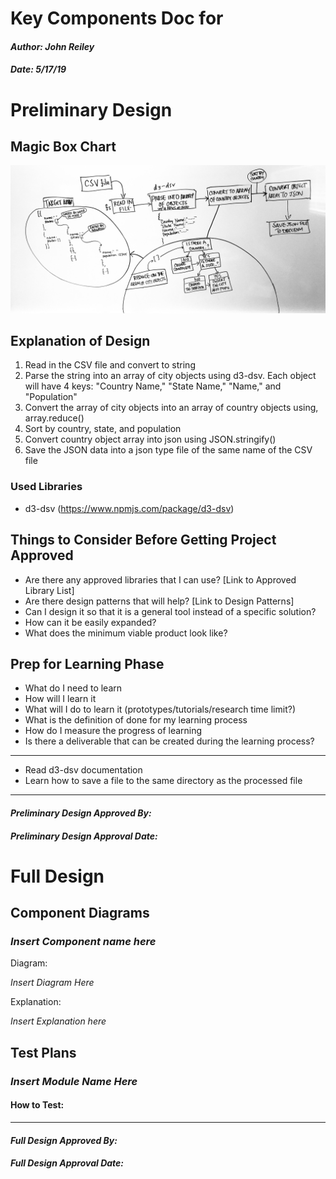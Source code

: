 # Key Components Doc for <Project>
#### *Author: John Reiley*
#### *Date: 5/17/19*

# Preliminary Design

## Magic Box Chart

![alt text](magicBoxChart.jpg)

<!-- Think through the process as much as makes sense, and then create a magic box chart with the whiteboard and place it here. -->

## Explanation of Design
<!-- Add explanation of the Magic Boxes image above. Answers to the prompts below may also be appropriate to include here. -->
1. Read in the CSV file and convert to string
2. Parse the string into an array of city objects using d3-dsv.  Each object will have 4 keys: "Country Name," "State Name," "Name," and "Population"
3. Convert the array of city objects into an array of country objects using, array.reduce()
4. Sort by country, state, and population
5. Convert country object array into json using JSON.stringify()
6. Save the JSON data into a json type file of the same name of the CSV file

### Used Libraries
- d3-dsv (https://www.npmjs.com/package/d3-dsv)

## Things to Consider Before Getting Project Approved
- Are there any approved libraries that I can use? [Link to Approved Library List]
- Are there design patterns that will help?  [Link to Design Patterns]
- Can I design it so that it is a general tool instead of a specific solution?
- How can it be easily expanded?
- What does the minimum viable product look like?

## Prep for Learning Phase
- What do I need to learn
- How will I learn it
- What will I do to learn it (prototypes/tutorials/research time limit?)
- What is the definition of done for my learning process
- How do I measure the progress of learning
- Is there a deliverable that can be created during the learning process?
-----
- Read d3-dsv documentation
- Learn how to save a file to the same directory as the processed file
-----

#### *Preliminary Design Approved By:* 
#### *Preliminary Design Approval Date:*

# Full Design  

## Component Diagrams
<!-- Diagrams and companion explanations for all Key Components.
These would include information about inputs, outputs, and what a function does for every major function. -->

<!-- For each component, the following template will be followed: (In other words, the template below will repeat for each component)-->

### *Insert Component name here*

Diagram:

*Insert Diagram Here*

Explanation:

*Insert Explanation here*

<!-- For a future release:
## Test Plans
For each major function the test plan template will be as follows (in other words the template below will repeat for each test) 
### *Insert name of component here (e.g. convertIdToCourseObject function)*
#### Test 1: *Insert Test name here*
Summary: 
 *Insert Test Summary Here*
 Type: *Insert Type here (Unit Test, Manual Test, Selenium/Puppeteer test (Overkill?))* 
Procedure:
1. *Insert Steps here*
1. *and here*
1. *and here*
Expected Outcome:
*Insert Expected Outcome here*
-->

## Test Plans

### *Insert Module Name Here*
#### How to Test:





-----

#### *Full Design Approved By:* 
#### *Full Design Approval Date:*


<!-- Diagram Types:
 - Data Flow (I think this will be the most popular)
 - Structure Charts (This is really good for showing input and output of every function)
 - UML Class Diagram (a must for object oriented projects) -->


